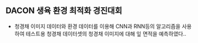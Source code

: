 ## DACON 생육 환경 최적화 경진대회

- 청경채 이미지 데이터와 환경 데이터를 이용해 CNN과 RNN등의 알고리즘을 사용하여 테스트용 청경채 데이터셋의 청경채 이미지에 대해 잎 면적을 예측하였다..
